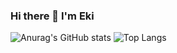 ### Hi there 👋 I'm Eki


![Anurag's GitHub stats](https://github-readme-stats.vercel.app/api?username=EkiXu&show_icons=true&theme=radical&hide_title=true)
![Top Langs](https://github-readme-stats.vercel.app/api/top-langs/?username=EkiXu&layout=compact&theme=radical)
